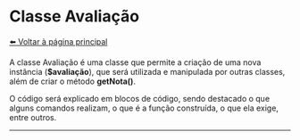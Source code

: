 # Classe Avaliação
[⬅️ Voltar à página principal](../README.md)

A classe Avaliação é uma classe que permite a criação de uma nova instância (**$avaliação**), que será utilizada e manipulada por outras classes, além de criar o método **getNota()**.

O código será explicado em blocos de código, sendo destacado o que alguns comandos realizam, o que é a função construída, o que ela exige, entre outros.

---
